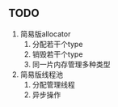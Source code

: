 ## TODO

1. 简易版allocator
   1. 分配若干个type
   2. 销毁若干个type
   3. 同一片内存管理多种类型
2. 简易版线程池
   1. 分配管理线程
   2. 异步操作